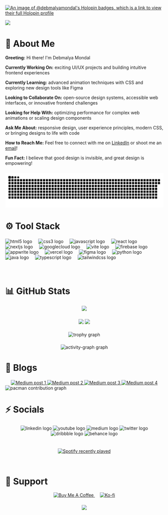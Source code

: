 

[![An image of @debmalyamondal's Holopin badges, which is a link to view their full Holopin profile](https://holopin.me/debmalyamondal)](https://holopin.io/@debmalyamondal)

<img src="https://github.com/user-attachments/assets/194028a6-a4aa-4cd1-a56f-b4d7e3da2eff"/>

<h1 align="left">👋 About Me</h1>

**Greeting:** Hi there! I'm Debmalya Mondal

**Currently Working On:** exciting UI/UX projects and building intuitive frontend experiences

**Currently Learning:** advanced animation techniques with CSS and exploring new design tools like Figma

**Looking to Collaborate On:** open-source design systems, accessible web interfaces, or innovative frontend challenges

**Looking for Help With:** optimizing performance for complex web animations or scaling design components

**Ask Me About:** responsive design, user experience principles, modern CSS, or bringing designs to life with code

**How to Reach Me:** Feel free to connect with me on [LinkedIn](debmalya-mondal) or shoot me an [email](debmalya.india@gmail.com)!

**Fun Fact:** I believe that good design is invisible, and great design is empowering!
###

<div align = "center">
  <img src="https://raw.githubusercontent.com/debmalyamondal/debmalyamondal/output/github-contribution-grid-snake.svg" alt="Snake animation" />
</div>

###

<h1 align="left">⚙️ Tool Stack</h1>

###

<div align="left">
  <img src="https://skillicons.dev/icons?i=html" height="40" alt="html5 logo"  />
  <img width="12" />
  <img src="https://cdn.jsdelivr.net/gh/devicons/devicon/icons/css3/css3-original.svg" height="40" alt="css3 logo"  />
  <img width="12" />
  <img src="https://skillicons.dev/icons?i=js" height="40" alt="javascript logo"  />
  <img width="12" />
  <img src="https://cdn.jsdelivr.net/gh/devicons/devicon/icons/react/react-original.svg" height="40" alt="react logo"  />
  <img width="12" />
  <img src="https://cdn.jsdelivr.net/gh/devicons/devicon/icons/nextjs/nextjs-original.svg" height="40" alt="nextjs logo"  />
  <img width="12" />
  <img src="https://cdn.jsdelivr.net/gh/devicons/devicon/icons/googlecloud/googlecloud-original.svg" height="40" alt="googlecloud logo"  />
  <img width="12" />
  <img src="https://skillicons.dev/icons?i=vite" height="40" alt="vite logo"  />
  <img width="12" />
  <img src="https://skillicons.dev/icons?i=firebase" height="40" alt="firebase logo"  />
  <img width="12" />
  <img src="https://cdn.simpleicons.org/appwrite/F02E65" height="40" alt="appwrite logo"  />
  <img width="12" />
  <img src="https://skillicons.dev/icons?i=vercel" height="40" alt="vercel logo"  />
  <img width="12" />
  <img src="https://skillicons.dev/icons?i=figma" height="40" alt="figma logo"  />
  <img width="12" />
  <img src="https://skillicons.dev/icons?i=py" height="40" alt="python logo"  />
  <img width="12" />
  <img src="https://skillicons.dev/icons?i=java" height="40" alt="java logo"  />
  <img width="12" />
  <img src="https://skillicons.dev/icons?i=ts" height="40" alt="typescript logo"  />
  <img width="12" />
  <img src="https://skillicons.dev/icons?i=tailwind" height="40" alt="tailwindcss logo"  />
</div>

###
###
<br>

<h1 align = "left">📊 GitHub Stats</h1> 
<div align ="center">
  

![](https://nirzak-streak-stats.vercel.app/?user=debmalyamondal&theme=codeSTACKr&hide_border=true)
###

<p align="center">
  <img src="https://github-readme-stats.vercel.app/api/top-langs/?username=debmalyamondal&theme=codeSTACKr&hide_border=false&include_all_commits=true&count_private=true&layout=compact&" width="400px"/>
  <img src="https://github-readme-stats.vercel.app/api?username=debmalyamondal&theme=codeSTACKr&hide_border=false&include_all_commits=true&count_private=true" width="400px"/>
</p>

###
<img src="https://github-profile-trophy.vercel.app?username=debmalyamondal&theme=onestar&column=-1&row=1&margin-w=8&margin-h=8&no-bg=false&no-frame=false&order=4" width="800" alt="trophy graph"  />

###
<div align="center">
  <img src="https://github-readme-activity-graph.vercel.app/graph?username=debmalyamondal&radius=16&theme=github-dark&area=true&order=5&hide_border=true&hide_title=false" height="300" alt="activity-graph graph"  />
</div>
</div>


###

<h1 align = "left">📰 Blogs</h1>

###
<div align="center" style="width: 70% height: 200px">
  <a target="_blank" href="https://github-readme-medium-recent-article.vercel.app/medium/@debmalyamondal/0">
    <img style="width: 70% height: 200px" src="https://github-readme-medium-recent-article.vercel.app/medium/@debmalyamondal/0" alt="Medium post 1"  />
  </a>
  <a target="_blank" href="https://github-readme-medium-recent-article.vercel.app/medium/@debmalyamondal/1">
    <img style="width: 70% height: 200px" src="https://github-readme-medium-recent-article.vercel.app/medium/@debmalyamondal/1" alt="Medium post 2"  />
  </a>
  <a target="_blank" href="https://github-readme-medium-recent-article.vercel.app/medium/@debmalyamondal/2">
    <img style="width: 70% height: 200px" src="https://github-readme-medium-recent-article.vercel.app/medium/@debmalyamondal/2" alt="Medium post 3"  />
  </a>
  <a target="_blank" href="https://github-readme-medium-recent-article.vercel.app/medium/@debmalyamondal/3">
    <img style="width: 70% height: 200px" src="https://github-readme-medium-recent-article.vercel.app/medium/@debmalyamondal/3" alt="Medium post 4"  />
  </a>
</div>


<picture>
  <source media="(prefers-color-scheme: dark)" srcset="https://raw.githubusercontent.com/debmalyamondal/debmalyamondal/output/pacman-contribution-graph-dark.svg">
  <source media="(prefers-color-scheme: light)" srcset="https://raw.githubusercontent.com/debmalyamondal/debmalyamondal/output/pacman-contribution-graph.svg">
  <img alt="pacman contribution graph" src="https://raw.githubusercontent.com/debmalyamondal/debmalyamondal/output/pacman-contribution-graph.svg">
</picture>

###

<h1 align="left">⚡ Socials</h1>

###

<div align="center">
  <img src="https://raw.githubusercontent.com/maurodesouza/profile-readme-generator/master/src/assets/icons/social/linkedin/default.svg" width="55" height="40" alt="linkedin logo"  />
  <img src="https://raw.githubusercontent.com/maurodesouza/profile-readme-generator/master/src/assets/icons/social/youtube/default.svg" width="55" height="40" alt="youtube logo"  />
  <img src="https://raw.githubusercontent.com/maurodesouza/profile-readme-generator/master/src/assets/icons/social/medium/default.svg" width="55" height="40" alt="medium logo"  />
  <img src="https://raw.githubusercontent.com/maurodesouza/profile-readme-generator/master/src/assets/icons/social/twitter/default.svg" width="55" height="40" alt="twitter logo"  />
  <img src="https://raw.githubusercontent.com/maurodesouza/profile-readme-generator/master/src/assets/icons/social/dribbble/default.svg" width="55" height="40" alt="dribbble logo"  />
  <img src="https://raw.githubusercontent.com/maurodesouza/profile-readme-generator/master/src/assets/icons/social/behance/default.svg" width="55" height="40" alt="behance logo"  />
</div>

###
<br>
<div align="center">
  <a href="https://open.spotify.com/user/3176df6we5mhjh2dw6ttjexrchei">
    <img src="https://spotify-recently-played-readme.vercel.app/api?user=3176df6we5mhjh2dw6ttjexrchei&count=5&unique=false" alt="Spotify recently played"  />
  </a>
</div>


<p align="left"> <a href="https://twitter.com/" target="blank"><img src="https://img.shields.io/twitter/follow/?logo=twitter&style=for-the-badge" alt="" /></a> </p>



<h1 align="left">🤝 Support</h1>

<div align="center">
  <a href="https://www.buymeacoffee.com/devdebug">
    <img src="https://cdn.buymeacoffee.com/buttons/v2/default-yellow.png" height="50" width="210" alt="Buy Me A Coffee" />
  </a>
  &nbsp;&nbsp;&nbsp;
  <a href="https://ko-fi.com/devdebug">
    <img src="https://cdn.ko-fi.com/cdn/kofi3.png?v=3" height="50" width="210" alt="Ko-fi" />
  </a>
</div>


###

<div align="center">
  <img src="https://visitor-badge.laobi.icu/badge?page_id=debmalyamondal.debmalyamondal&right_color=cornflowerblue&left_text=Visitors%20Came%20and%20Gone"  />
</div>

